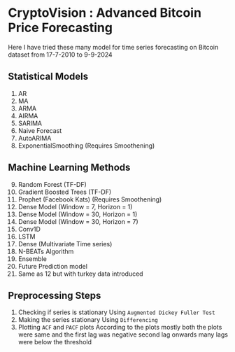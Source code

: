 # CryptoVision : Advanced Bitcoin Price Forecasting

Here I have tried these many model for time series forecasting on Bitcoin dataset from 17-7-2010 to 9-9-2024

## Statistical Models
1. AR 
2. MA
3. ARMA
4. AIRMA
5. SARIMA
6. Naive Forecast
7. AutoARIMA
8. ExponentialSmoothing (Requires Smoothening)

## Machine Learning Methods
9. Random Forest (TF-DF)
10. Gradient Boosted Trees (TF-DF)
11. Prophet (Facebook Kats) (Requires Smoothening)
12. Dense Model (Window = 7, Horizon = 1)
13. Dense Model (Window = 30, Horizon = 1)
14. Dense Model (Window = 30, Horizon = 7)
15. Conv1D
16. LSTM
17. Dense (Multivariate Time series)
18. N-BEATs Algorithm
19. Ensemble
20. Future Prediction model
21. Same as 12 but with turkey data introduced

## Preprocessing Steps
1. Checking if series is stationary
   Using `Augmented Dickey Fuller Test`
2. Making the series stationary
   Using `Differencing`
3. Plotting `ACF` and `PACF` plots
   According to the plots mostly both the plots were same and the first lag was negative second lag onwards many lags were below the threshold
